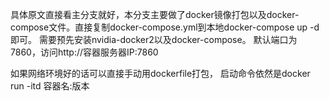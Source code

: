 具体原文直接看主分支就好，本分支主要做了docker镜像打包以及docker-compose文件。直接复制docker-compose.yml到本地docker-compose up -d 即可。
需要预先安装nvidia-docker2以及docker-compose。
默认端口为7860，访问http://容器服务器IP:7860

如果网络环境好的话可以直接手动用dockerfile打包， 启动命令依然是docker run -itd 容器名:版本 
